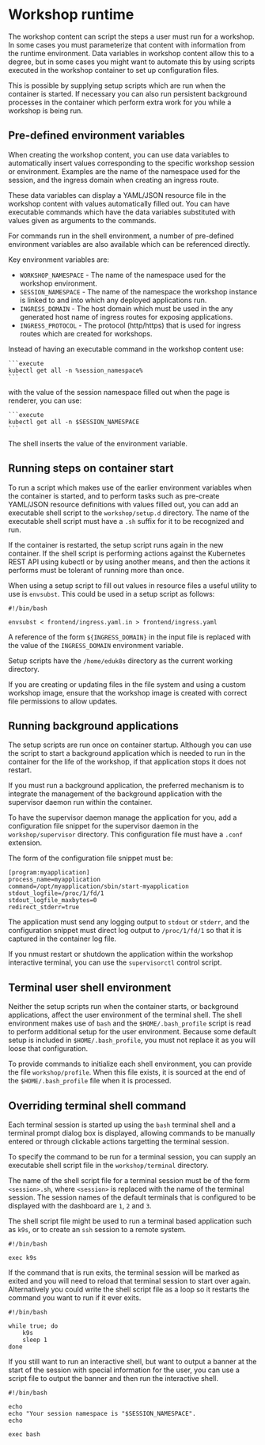 # Workshop runtime

The workshop content can script the steps a user must run for a workshop. In some cases you must parameterize that content with information from the runtime environment. Data variables in workshop content allow this to a degree, but in some cases you might want to automate this by using scripts executed in the workshop container to set up configuration files.

This is possible by supplying setup scripts which are run when the container is started. If necessary you can also run persistent background processes in the container which perform extra work for you while a workshop is being run.

## <a id="env-variables"></a> Pre-defined environment variables

When creating the workshop content, you can use data variables to automatically insert values corresponding to the specific workshop session or environment. Examples are the name of the namespace used for the session, and the ingress domain when creating an ingress route.

These data variables can display a YAML/JSON resource file in the workshop content with values automatically filled out. You can have executable commands which have the data variables substituted with values given as arguments to the commands.

For commands run in the shell environment, a number of pre-defined environment variables are also available which can be referenced directly.

Key environment variables are:

* `WORKSHOP_NAMESPACE` - The name of the namespace used for the workshop environment.
* `SESSION_NAMESPACE` - The name of the namespace the workshop instance is linked to and into which any deployed applications run.
* `INGRESS_DOMAIN` - The host domain which must be used in the any generated host name of ingress routes for exposing applications.
* `INGRESS_PROTOCOL` - The protocol (http/https) that is used for ingress routes which are created for workshops.

Instead of having an executable command in the workshop content use:

~~~text
```execute
kubectl get all -n %session_namespace%
```
~~~

with the value of the session namespace filled out when the page is renderer, you can use:

~~~text
```execute
kubectl get all -n $SESSION_NAMESPACE
``` 
~~~

The shell inserts the value of the environment variable.

## <a id="running-steps"></a> Running steps on container start

To run a script which makes use of the earlier environment variables when the container is started, and to perform tasks such as pre-create YAML/JSON resource definitions with values filled out, you can add an executable shell script to the `workshop/setup.d` directory. The name of the executable shell script must have a `.sh` suffix for it to be recognized and run.

If the container is restarted, the setup script runs again in the new container. If the shell script is performing actions against the Kubernetes REST API using kubectl or by using another means, and then the actions it performs must be tolerant of running more than once.

When using a setup script to fill out values in resource files a useful utility to use is `envsubst`. This could be used in a setup script as follows:

```
#!/bin/bash

envsubst < frontend/ingress.yaml.in > frontend/ingress.yaml
```

A reference of the form `${INGRESS_DOMAIN}` in the input file is replaced with the value of the `INGRESS_DOMAIN` environment variable.

Setup scripts have the `/home/eduk8s` directory as the current working directory.

If you are creating or updating files in the file system and using a custom workshop image, ensure that the workshop image is created with correct file permissions to allow updates.

## <a id="background-app"></a> Running background applications

The setup scripts are run once on container startup. Although you can use the script to start a background application which is needed to run in the container for the life of the workshop, if that application stops it does not restart.

If you must run a background application, the preferred mechanism is to integrate the management of the background application with the supervisor daemon run within the container.

To have the supervisor daemon manage the application for you, add a configuration file snippet for the supervisor daemon in the `workshop/supervisor` directory. This configuration file must have a `.conf` extension.

The form of the configuration file snippet must be:

~~~text
[program:myapplication]
process_name=myapplication
command=/opt/myapplication/sbin/start-myapplication
stdout_logfile=/proc/1/fd/1
stdout_logfile_maxbytes=0
redirect_stderr=true
~~~

The application must send any logging output to `stdout` or `stderr`, and the configuration snippet must direct log output to `/proc/1/fd/1` so that it is captured in the container log file.

If you nmust restart or shutdown the application within the workshop interactive terminal, you can use the `supervisorctl` control script.

## <a id="terminal-env"></a> Terminal user shell environment

Neither the setup scripts run when the container starts, or background applications, affect the user environment of the terminal shell. The shell environment makes use of `bash` and the `$HOME/.bash_profile` script is read to perform additional setup for the user environment. Because some default setup is included in `$HOME/.bash_profile`, you must not replace it as you will loose that configuration.

To provide commands to initialize each shell environment, you can provide the file `workshop/profile`. When this file exists, it is sourced at the end of the `$HOME/.bash_profile` file when it is processed.

## <a id="override-shell"></a> Overriding terminal shell command

Each terminal session is started up using the `bash` terminal shell and a terminal prompt dialog box is displayed, allowing commands to be manually entered or through clickable actions targetting the terminal session.

To specify the command to be run for a terminal session, you can supply an executable shell script file in the `workshop/terminal` directory.

The name of the shell script file for a terminal session must be of the form `<session>.sh`, where `<session>` is replaced with the name of the terminal session. The session names of the default terminals that is configured to be displayed with the dashboard are `1`, `2` and `3`.

The shell script file might be used to run a terminal based application such as `k9s`, or to create an `ssh` session to a remote system.

```
#!/bin/bash

exec k9s
```

If the command that is run exits, the terminal session will be marked as exited and you will need to reload that terminal session to start over again. Alternatively you could write the shell script file as a loop so it restarts the command you want to run if it ever exits.

```
#!/bin/bash

while true; do
    k9s
    sleep 1
done
```

If you still want to run an interactive shell, but want to output a banner at the start of the session with special information for the user, you can use a script file to output the banner and then run the interactive shell.

```
#!/bin/bash

echo
echo "Your session namespace is "$SESSION_NAMESPACE".
echo

exec bash
``` 
